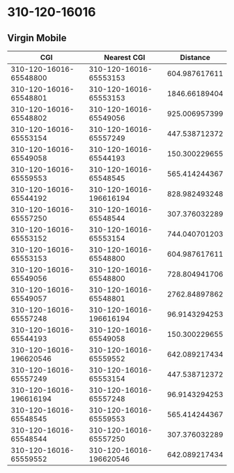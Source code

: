 # 310-120-16016
## Virgin Mobile


| CGI | Nearest CGI | Distance |
|-----|-------------|----------|
| 310-120-16016-65548800 | 310-120-16016-65553153 | 604.987617611 |
| 310-120-16016-65548801 | 310-120-16016-65553153 | 1846.66189404 |
| 310-120-16016-65548802 | 310-120-16016-65549056 | 925.006957399 |
| 310-120-16016-65553154 | 310-120-16016-65557249 | 447.538712372 |
| 310-120-16016-65549058 | 310-120-16016-65544193 | 150.300229655 |
| 310-120-16016-65559553 | 310-120-16016-65548545 | 565.414244367 |
| 310-120-16016-65544192 | 310-120-16016-196616194 | 828.982493248 |
| 310-120-16016-65557250 | 310-120-16016-65548544 | 307.376032289 |
| 310-120-16016-65553152 | 310-120-16016-65553154 | 744.040701203 |
| 310-120-16016-65553153 | 310-120-16016-65548800 | 604.987617611 |
| 310-120-16016-65549056 | 310-120-16016-65548800 | 728.804941706 |
| 310-120-16016-65549057 | 310-120-16016-65548801 | 2762.84897862 |
| 310-120-16016-65557248 | 310-120-16016-196616194 | 96.9143294253 |
| 310-120-16016-65544193 | 310-120-16016-65549058 | 150.300229655 |
| 310-120-16016-196620546 | 310-120-16016-65559552 | 642.089217434 |
| 310-120-16016-65557249 | 310-120-16016-65553154 | 447.538712372 |
| 310-120-16016-196616194 | 310-120-16016-65557248 | 96.9143294253 |
| 310-120-16016-65548545 | 310-120-16016-65559553 | 565.414244367 |
| 310-120-16016-65548544 | 310-120-16016-65557250 | 307.376032289 |
| 310-120-16016-65559552 | 310-120-16016-196620546 | 642.089217434 |

